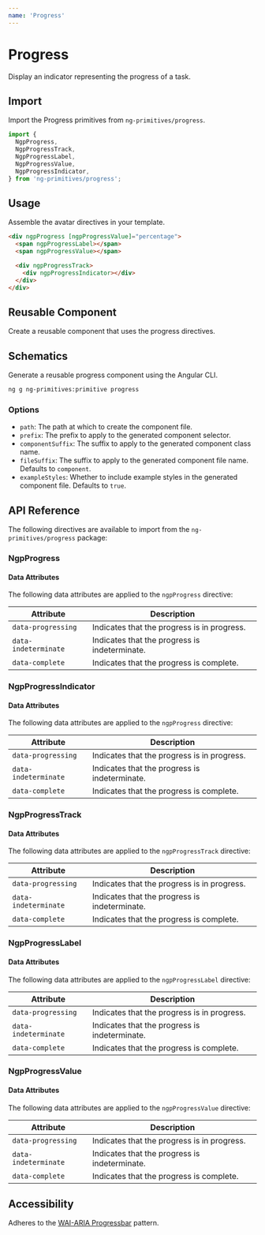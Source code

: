 ```yaml
---
name: 'Progress'
---
```


# Progress

Display an indicator representing the progress of a task.

<docs-example name="progress"></docs-example>

## Import

Import the Progress primitives from `ng-primitives/progress`.

```ts
import {
  NgpProgress,
  NgpProgressTrack,
  NgpProgressLabel,
  NgpProgressValue,
  NgpProgressIndicator,
} from 'ng-primitives/progress';
```

## Usage

Assemble the avatar directives in your template.

```html
<div ngpProgress [ngpProgressValue]="percentage">
  <span ngpProgressLabel></span>
  <span ngpProgressValue></span>

  <div ngpProgressTrack>
    <div ngpProgressIndicator></div>
  </div>
</div>
```

## Reusable Component

Create a reusable component that uses the progress directives.

<docs-snippet name="progress"></docs-snippet>

## Schematics

Generate a reusable progress component using the Angular CLI.

```bash npm
ng g ng-primitives:primitive progress
```

### Options

- `path`: The path at which to create the component file.
- `prefix`: The prefix to apply to the generated component selector.
- `componentSuffix`: The suffix to apply to the generated component class name.
- `fileSuffix`: The suffix to apply to the generated component file name. Defaults to `component`.
- `exampleStyles`: Whether to include example styles in the generated component file. Defaults to `true`.

## API Reference

The following directives are available to import from the `ng-primitives/progress` package:

### NgpProgress

<api-docs name="NgpProgress"></api-docs>

#### Data Attributes

The following data attributes are applied to the `ngpProgress` directive:

| Attribute            | Description                                   |
| -------------------- | --------------------------------------------- |
| `data-progressing`   | Indicates that the progress is in progress.   |
| `data-indeterminate` | Indicates that the progress is indeterminate. |
| `data-complete`      | Indicates that the progress is complete.      |

### NgpProgressIndicator

<api-docs name="NgpProgressIndicator"></api-docs>

#### Data Attributes

The following data attributes are applied to the `ngpProgress` directive:

| Attribute            | Description                                   |
| -------------------- | --------------------------------------------- |
| `data-progressing`   | Indicates that the progress is in progress.   |
| `data-indeterminate` | Indicates that the progress is indeterminate. |
| `data-complete`      | Indicates that the progress is complete.      |

### NgpProgressTrack

<api-docs name="NgpProgressTrack"></api-docs>

#### Data Attributes

The following data attributes are applied to the `ngpProgressTrack` directive:

| Attribute            | Description                                   |
| -------------------- | --------------------------------------------- |
| `data-progressing`   | Indicates that the progress is in progress.   |
| `data-indeterminate` | Indicates that the progress is indeterminate. |
| `data-complete`      | Indicates that the progress is complete.      |

### NgpProgressLabel

<api-docs name="NgpProgressLabel"></api-docs>

#### Data Attributes

The following data attributes are applied to the `ngpProgressLabel` directive:

| Attribute            | Description                                   |
| -------------------- | --------------------------------------------- |
| `data-progressing`   | Indicates that the progress is in progress.   |
| `data-indeterminate` | Indicates that the progress is indeterminate. |
| `data-complete`      | Indicates that the progress is complete.      |

### NgpProgressValue

<api-docs name="NgpProgressValue"></api-docs>

#### Data Attributes

The following data attributes are applied to the `ngpProgressValue` directive:

| Attribute            | Description                                   |
| -------------------- | --------------------------------------------- |
| `data-progressing`   | Indicates that the progress is in progress.   |
| `data-indeterminate` | Indicates that the progress is indeterminate. |
| `data-complete`      | Indicates that the progress is complete.      |

## Accessibility

Adheres to the [WAI-ARIA Progressbar](https://www.w3.org/WAI/ARIA/apg/patterns/progressbar/) pattern.
